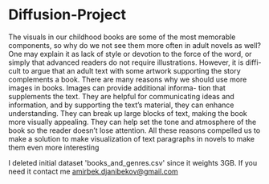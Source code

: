 # Diffusion-Project

The visuals in our childhood books are some of the most memorable components, so why do we not see them more often in adult novels as well? One may explain it as lack of style or devotion to the force of the word, or simply that advanced readers do not require illustrations. However, it is diffi- cult to argue that an adult text with some artwork supporting the story complements a book. There are many reasons why we should use more images in books. Images can provide additional informa- tion that supplements the text. They are helpful for communicating ideas and information, and by supporting the text’s material, they can enhance understanding. They can break up large blocks of text, making the book more visually appealing. They can help set the tone and atmosphere of the book so the reader doesn’t lose attention. All these reasons compelled us to make a solution to make visualization of text paragraphs in novels to make them even more interesting

I deleted initial dataset 'books_and_genres.csv' since it weights 3GB. 
If you need it contact me amirbek.djanibekov@gmail.com
